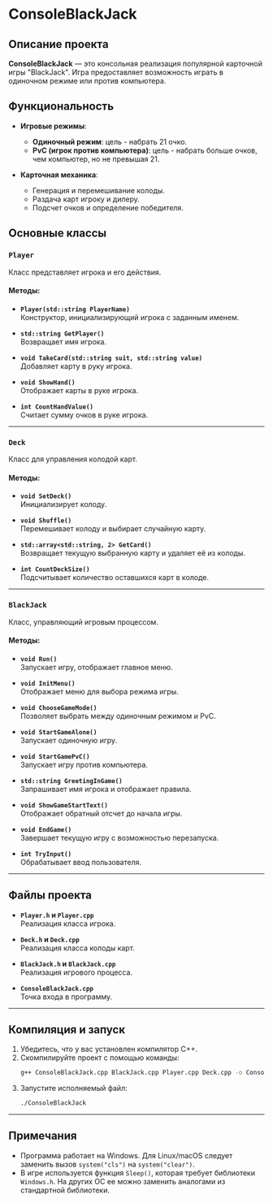 # ConsoleBlackJack

## Описание проекта

**ConsoleBlackJack** — это консольная реализация популярной карточной игры "BlackJack". Игра предоставляет возможность играть в одиночном режиме или против компьютера.

## Функциональность

- **Игровые режимы**:
  - **Одиночный режим**: цель - набрать 21 очко.
  - **PvC (игрок против компьютера)**: цель - набрать больше очков, чем компьютер, но не превышая 21.

- **Карточная механика**:
  - Генерация и перемешивание колоды.
  - Раздача карт игроку и дилеру.
  - Подсчет очков и определение победителя.

## Основные классы

### `Player`

Класс представляет игрока и его действия.

#### Методы:

- **`Player(std::string PlayerName)`**  
  Конструктор, инициализирующий игрока с заданным именем.

- **`std::string GetPlayer()`**  
  Возвращает имя игрока.

- **`void TakeCard(std::string suit, std::string value)`**  
  Добавляет карту в руку игрока.

- **`void ShowHand()`**  
  Отображает карты в руке игрока.

- **`int CountHandValue()`**  
  Считает сумму очков в руке игрока.

---

### `Deck`

Класс для управления колодой карт.

#### Методы:

- **`void SetDeck()`**  
  Инициализирует колоду.

- **`void Shuffle()`**  
  Перемешивает колоду и выбирает случайную карту.

- **`std::array<std::string, 2> GetCard()`**  
  Возвращает текущую выбранную карту и удаляет её из колоды.

- **`int CountDeckSize()`**  
  Подсчитывает количество оставшихся карт в колоде.

---

### `BlackJack`

Класс, управляющий игровым процессом.

#### Методы:

- **`void Run()`**  
  Запускает игру, отображает главное меню.

- **`void InitMenu()`**  
  Отображает меню для выбора режима игры.

- **`void ChooseGameMode()`**  
  Позволяет выбрать между одиночным режимом и PvC.

- **`void StartGameAlone()`**  
  Запускает одиночную игру.

- **`void StartGamePvC()`**  
  Запускает игру против компьютера.

- **`std::string GreetingInGame()`**  
  Запрашивает имя игрока и отображает правила.

- **`void ShowGameStartText()`**  
  Отображает обратный отсчет до начала игры.

- **`void EndGame()`**  
  Завершает текущую игру с возможностью перезапуска.

- **`int TryInput()`**  
  Обрабатывает ввод пользователя.

---

## Файлы проекта

- **`Player.h` и `Player.cpp`**  
  Реализация класса игрока.

- **`Deck.h` и `Deck.cpp`**  
  Реализация класса колоды карт.

- **`BlackJack.h` и `BlackJack.cpp`**  
  Реализация игрового процесса.

- **`ConsoleBlackJack.cpp`**  
  Точка входа в программу.

---

## Компиляция и запуск

1. Убедитесь, что у вас установлен компилятор C++.
2. Скомпилируйте проект с помощью команды:
   ```bash
   g++ ConsoleBlackJack.cpp BlackJack.cpp Player.cpp Deck.cpp -o ConsoleBlackJack
   ```
3. Запустите исполняемый файл:
	```bash
   ./ConsoleBlackJack
   ```
   
---

## Примечания
- Программа работает на Windows. Для Linux/macOS следует заменить вызов `system("cls")` на `system("clear")`.
- В игре используется функция `Sleep()`, которая требует библиотеки `Windows.h`. На других ОС ее можно заменить аналогами из стандартной библиотеки.


